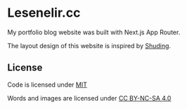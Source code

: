 # Lesenelir.cc

My portfolio blog website was built with Next.js App Router. 

The layout design of this website is inspired by [Shuding](https://github.com/shuding).

## License
Code is licensed under [MIT](https://opensource.org/licenses/MIT)

Words and images are licensed under [CC BY-NC-SA 4.0](https://creativecommons.org/licenses/by-nc-sa/4.0/)
